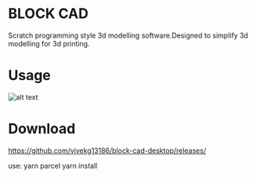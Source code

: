 # BLOCK CAD

Scratch programming style 3d modelling software.Designed to simplify 3d modelling for 3d printing.

# Usage


![alt text](https://github.com/vivekg13186/block-cad-desktop/blob/master/help.png?raw=true)

# Download 

https://github.com/vivekg13186/block-cad-desktop/releases/

use: yarn parcel
yarn install